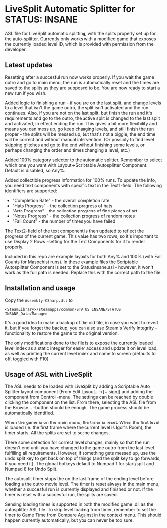 # LiveSplit Automatic Splitter for STATUS: INSANE

ASL file for LiveSplit automatic splitting, with the splits properly set up for the auto-splitter. Currently only works with a modified game that exposes the currently loaded level ID, which is provided with permission from the developer.

## Latest updates

Resetting after a succesful run now works properly. If you wait the game outro and go to main menu, the run is automatically reset and the times are saved to the splits as they are supposed to be. You are now ready to start a new run if you wish.

Added logic to finishing a run - if you are on the last split, and change levels to a level that isn't the game outro, the split isn't activated and the run continues. Also, if you are not on the last split, but finish the run and it's requirements and go to the outro, the active split is changed to the last split and activated, in effect ending the run. This gives a bit more flexibility and means you can mess up, go keep changing levels, and still finish the run proper - the splits will be messed up, but that's not a biggie, the end time will be correct and without manual intervention. (Or possibly to find level skipping glitches and go to the end without finishing some levels, or perhaps changing the order and times changing a level, etc.)

Added 100% category selector to the automatic splitter. Remember to select which one you want with Layout->Scriptable Autosplitter Component. Default is disabled, so Any%.

Added collectible progress information for 100% runs. To update the info, you need text components with specific text in the Text1-field. The following identifiers are supported:

 - "Completion Rate" - the overall completion rate
 - "Hats Progress" - the collection progress of hats
 - "Arts Progress" - the collection progress of fine pieces of art
 - "Notes Progress" - the collection progress of random notes
 - "Fail Count" - the number of times you have failed
 
The Text2-field of the text component is then updated to reflect the progress of the current game. This value has two rows, so it's important to use Display 2 Rows -setting for the Text Components for it to render properly.

Included in this repo are example layouts for both Any% and 100% (with Fail Counts for Masochist runs). In these example files the Scriptable Autosplitter Component is set to the StatusInsane.asl - however, it won't work as the full path is needed. Replace this with the correct path to the file.

## Installation and usage

Copy the ```Assembly-CSharp.dll``` to 
```
<SteamLibrary>/steamapps/common/STATUS INSANE/STATUS INSANE_Data/Managed
```

It's a good idea to make a backup of the old file, in case you want to revert it, but if you forget the backup, you can also use Steam's Verify Integrity -functionality to restore the game to the original version.

The only modifications done to the file is to expose the currently loaded level index as a static integer for easier access and update it on level load, as well as printing the current level index and name to screen (defaults to off, toggled with F10)


## Usage of ASL with LiveSplit

The ASL needs to be loaded with LiveSplit by adding a Scriptable Auto Splitter layout component (From Edit Layout...->[+ sign]) and adding the component from Control -menu. The settings can be reached by double clicking the component on the list. From there, selecting the ASL file from the Browse... -button should be enough. The game process should be automatically identified.

When the game is on the main menu, the timer is reset. When the first level is loaded (ie. the first frame where the current level is Igor's Room), the timer starts. All the splits are set to scene changes. 

There some detection for correct level changes, mainly so that the run doesn't end until you have changed to the game outro from the last level fulfilling all requirements. However, if something gets messed up, use the undo split key to get back on top of things (and the split key to go forwards, if you need it). The global hotkeys default to Numpad 1 for start/split and Numpad 8 for Undo Split.

The autosplit timer stops the on the last frame of the ending level before loading a the outro movie level. The timer is reset always in the main menu, whether a succesful run is currently displayed and finished or not. If the timer is reset with a succesful run, the splits are saved.

Sensing loading times is supported in both the modified game .dll as the autosplitter ASL file. To skip level loading from timer, remember to set the timer to Game Time from Compare Against in the context menu. This should happen currently automatically, but you can never be too sure.
